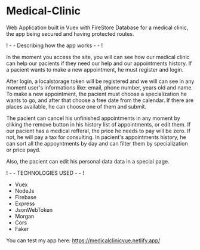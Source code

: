 # Medical-Clinic

Web Application built in Vuex with FireStore Database for a medical clinic, the app being secured and having protected routes.

! - - Describing how the app works - - !

 In the moment you access the site, you will can see how our medical clinic can help our pacients if they need our help and our appointments history.
If a pacient wants to make a new appointment, he must register and login.

 After login, a localstorage token will be registered and we will can see in any moment user's informations like: email, phone number, years old and name.
To make a new appointment, the pacient must choose a specialization he wants to go, and after that choose a free date from the calendar. If there are places available, he can choose one of them and submit. 

 The pacient can cancel his unfinished appointments in any moment by cliking the remove button in his history list of appointments, or edit them.
If our pacient has a medical refferal, the price he needs to pay will be zero. If not, he will pay a tax for consulting. In pacient's appointments history, he can sort all the appoyntments by day and can filter them by specialization or price payd.

 Also, the pacient can edit his personal data data in a special page.

! - - TECHNOLOGIES USED - - ! 

 - Vuex
 - NodeJs
 - Firebase
 - Express
 - JsonWebToken
 - Morgan
 - Cors
 - Faker



You can test my app here: https://medicalclinicvue.netlify.app/

